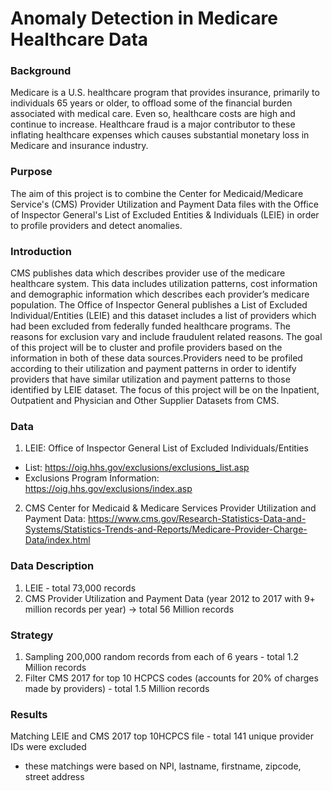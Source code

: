 # Anomaly Detection in Medicare Healthcare Data

### Background
Medicare is a U.S. healthcare program that provides insurance, primarily to individuals 65 years or older, to offload some of the financial burden associated with medical care. Even so, healthcare costs are high and continue to increase. Healthcare fraud is a major contributor to these inflating healthcare expenses which causes substantial monetary loss in Medicare and insurance industry. 

### Purpose
The aim of this project is to combine the Center for Medicaid/Medicare Service's (CMS) Provider Utilization and Payment Data files with the Office of Inspector General's List of Excluded Entities & Individuals (LEIE) in order to profile providers and detect anomalies.

### Introduction
CMS publishes data which describes provider use of the medicare healthcare system. This data includes utilization patterns, cost information and demographic information which describes each provider’s medicare population. The Office of Inspector General publishes a List of Excluded Individual/Entities (LEIE) and this dataset includes a list of providers which had been excluded from federally funded healthcare programs. The reasons for exclusion vary and include fraudulent related reasons. The goal of this project will be to cluster and profile providers based on the information in both of these data sources. ​Providers need to be profiled according to their utilization and payment patterns in order to identify providers that have similar utilization and payment patterns to those identified by LEIE dataset. The focus of this project will be on the Inpatient, Outpatient and Physician and Other Supplier Datasets from CMS.

### Data
1) LEIE: Office of Inspector General List of Excluded Individuals/Entities
- List: ​https://oig.hhs.gov/exclusions/exclusions_list.asp
- Exclusions Program Information: ​https://oig.hhs.gov/exclusions/index.asp
2) CMS Center for Medicaid & Medicare Services Provider Utilization and Payment Data: 
https://www.cms.gov/Research-Statistics-Data-and-Systems/Statistics-Trends-and-Reports/Medicare-Provider-Charge-Data/index.html

### Data Description
1) LEIE - total 73,000 records
2) CMS Provider Utilization and Payment Data (year 2012 to 2017 with 9+ million records per year) -> total 56 Million records

### Strategy
1) Sampling 200,000 random records from each of 6 years - total 1.2 Million records
2) Filter CMS 2017 for top 10 HCPCS codes (accounts for 20% of charges made by providers) - total 1.5 Million records

### Results
Matching LEIE and CMS 2017 top 10HCPCS file - total 141 unique provider IDs were excluded
- these matchings were based on NPI, lastname, firstname, zipcode, street address 




